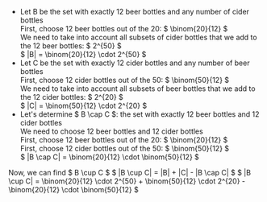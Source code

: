 <ul>
<li> Let B be the set with exactly 12 beer bottles and any number of cider bottles <br/> 
First, choose 12 beer bottles out of the 20: $ \binom{20}{12} $ <br/> 
We need to take into account all subsets of cider bottles that we add to the 12 beer bottles: $ 2^{50} $ <br/> 
$ |B| = \binom{20}{12} \cdot 2^{50} $
	<li> Let C be the set with exactly 12 cider bottles and any number of beer bottles <br/> 
	      First, choose 12 cider bottles out of the 50: $ \binom{50}{12} $ <br/> 
	      We need to take into account all subsets of beer bottles that we add to the 12 cider bottles: $ 2^{20} $ <br/> 
	      $ |C| = \binom{50}{12} \cdot 2^{20} $
	<li> Let's determine $ B \cap C $: the set with exactly 12 beer bottles and 12 cider bottles <br/> 
	      We need to choose 12 beer bottles and 12 cider bottles <br/> 
	      First, choose 12 beer bottles out of the 20: $ \binom{20}{12} $ <br/> 
	      First, choose 12 cider bottles out of the 50: $ \binom{50}{12} $ <br/> 
	      $ |B \cap C| = \binom{20}{12} \cdot \binom{50}{12} $
</ul>
Now, we can find $ B \cup C $ 
$ |B \cup C| = |B| + |C| - |B \cap C| $ 
$ |B \cup C| = \binom{20}{12} \cdot 2^{50} + \binom{50}{12} \cdot 2^{20} - \binom{20}{12} \cdot \binom{50}{12} $
